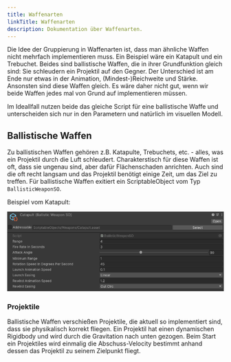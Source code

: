 ```yaml
---
title: Waffenarten
linkTitle: Waffenarten
description: Dokumentation über Waffenarten.
---
```


Die Idee der Gruppierung in Waffenarten ist, dass man ähnliche Waffen nicht mehrfach implementieren muss.
Ein Beispiel wäre ein Katapult und ein Trebuchet.
Beides sind ballistische Waffen, die in ihrer Grundfunktion gleich sind: Sie schleudern ein Projektil auf den Gegner.
Der Unterschied ist am Ende nur etwas in der Animation, (Mindest-)Reichweite und Stärke.
Ansonsten sind diese Waffen gleich.
Es wäre daher nicht gut, wenn wir beide Waffen jedes mal von Grund auf implementieren müssen.

Im Ideallfall nutzen beide das gleiche Script für eine ballistische Waffe und unterscheiden sich nur in den Parametern und natürlich im visuellen Modell.

## Ballistische Waffen

Zu ballistischen Waffen gehören z.B. Katapulte, Trebuchets, etc. - alles, was ein Projektil durch die Luft schleudert.
Charakterstisch für diese Waffen ist oft, dass sie ungenau sind, aber dafür Flächenschaden anrichten.
Auch sind die oft recht langsam und das Projektil benötigt einige Zeit, um das Ziel zu treffen.
Für ballistische Waffen exitiert ein ScriptableObject vom Typ `BallisticWeaponSO`.

Beispiel vom Katapult:

![Katapult](../assets/weapon-so.png)

### Projektile

Ballistische Waffen verschießen Projektile, die aktuell so implementiert sind, dass sie physikalisch korrekt fliegen.
Ein Projektil hat einen dynamischen Rigidbody und wird durch die Gravitation nach unten gezogen.
Beim Start ein Projektiles wird einmalig die Abschuss-Velocity bestimmt anhand dessen das Projektil zu seinem Zielpunkt fliegt.